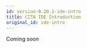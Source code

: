 ```yaml
---
id: version-0.20.1-ide-intro
title: CITA IDE Introduction
original_id: ide-intro
---
```


Coming soon